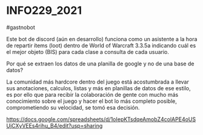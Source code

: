 # INFO229_2021

#gastnobot

Este bot de discord (aún en desarrollo) funciona como un asistente a la hora de repartir ítems (loot) dentro de World of Warcraft 3.3.5a indicando cuál es el mejor objeto (BIS) para cada clase a consulta de cada usuario.

Por qué se extraen los datos de una planilla de google y no de una base de datos?

La comunidad más hardcore dentro del juego está acostumbrada a llevar sus anotaciones, calculos, listas y más en planillas de datos de ese estilo, es por ello que para recibir la colaboración de gente con mucho más conocimiento sobre el juego y hacer el bot lo más completo posible, comprometiendo su velocidad, se tomó esa decisión.

https://docs.google.com/spreadsheets/d/1oIepKTsdqeAmobZ4colAPE4oUSUjCXyVEEs4rihu_B4/edit?usp=sharing
